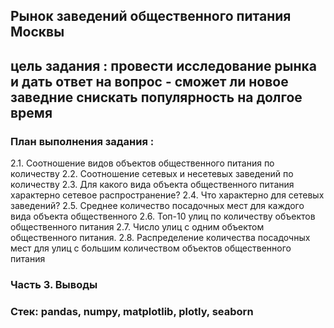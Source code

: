 ## Рынок заведений общественного питания Москвы

## цель задания : провести исследование рынка и дать ответ на вопрос - сможет ли новое заведние снискать популярность на долгое время

### План выполнения задания :
   2.1. Соотношение видов объектов общественного питания по количеству
   2.2. Соотношение сетевых и несетевых заведений по количеству
   2.3. Для какого вида объекта общественного питания характерно сетевое распространение?
   2.4. Что характерно для сетевых заведений?
   2.5. Среднее количество посадочных мест для каждого вида объекта общественного
   2.6. Топ-10 улиц по количеству объектов общественного питания
   2.7. Число улиц с одним объектом общественного питания.
   2.8. Распределение количества посадочных мест для улиц с большим количеством объектов общественного питания
    
### Часть 3. Выводы

### Стек: pandas, numpy, matplotlib, plotly, seaborn
